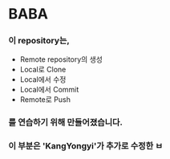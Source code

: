 # BABA

### 이 repository는,
* Remote repository의 생성  
* Local로 Clone  
* Local에서 수정  
* Local에서 Commit  
* Remote로 Push  
### 를 연습하기 위해 만들어졌습니다.  
### 이 부분은 'KangYongyi'가 추가로 수정한 ㅂ